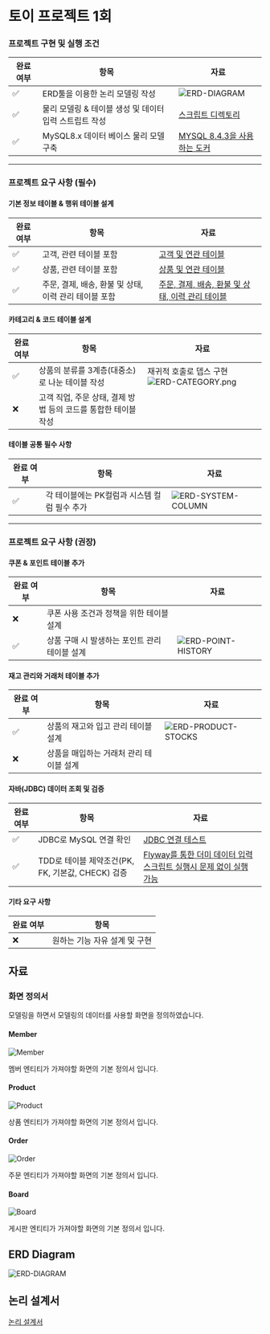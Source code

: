 # 토이 프로젝트 1회

### **프로젝트 구현 및 실행 조건**

| **완료 여부** | **항목**                           | 자료                                                                                  |
|-----------|----------------------------------|-------------------------------------------------------------------------------------|
| ✅         | ERD툴을 이용한 논리 모델링 작성              | ![ERD-DIAGRAM](/PR/ERD-DIAGRAM.png)                                                 |
| ✅         | 물리 모델링 & 테이블 생성 및 데이터 입력 스트립트 작성 | [스크립트 디렉토리](/DA-GWAN/src/main/resources/db/migration) |
| ✅         | MySQL8.x 데이터 베이스 물리 모델 구축        | [MYSQL 8.4.3을 사용하는 도커](DA-GWAN/docker/docker-compose.yml) |

---

### **프로젝트 요구 사항 (필수)**

#### **기본 정보 테이블 & 행위 테이블 설계**

| **완료 여부** | **항목**                            | 자료                                                                                                   |
|-----------|-----------------------------------|------------------------------------------------------------------------------------------------------|
| ✅         | 고객, 관련 테이블 포함                     | [고객 및 연관 테이블](DA-GWAN/src/main/resources/db/migration/V2__CREATE_MEMBER_TABLE.sql)                   |
| ✅         | 상품, 관련 테이블 포함                     | [상품 및 연관 테이블](DA-GWAN/src/main/resources/db/migration/V3__CREATE_PRODUCT_TABLE.sql)                  |
| ✅         | 주문, 결제, 배송, 환불 및 상태, 이력 관리 테이블 포함 | [주문, 결제, 배송, 환불 및 상태, 이력 관리 테이블](DA-GWAN/src/main/resources/db/migration/V4__CREATE_ORDER_TABLE.sql) |

#### **카테고리 & 코드 테이블 설계**

| **완료 여부** | **항목**                                | 자료                                                      |
|----------|---------------------------------------|---------------------------------------------------------|
| ✅        | 상품의 분류를 3계층(대중소)로 나눈 테이블 작성           | 재귀적 호출로 뎁스 구현 ![ERD-CATEGORY.png](/PR/ERD-CATEGORY.png) |
| ❌        | 고객 직업, 주문 상태, 결제 방법 등의 코드를 통합한 테이블 작성 |                                                         |

#### **테이블 공통 필수 사항**

| **완료 여부** | **항목**                     | 자료                                                 |
|-----------|----------------------------|----------------------------------------------------|
| ✅         | 각 테이블에는 PK컬럼과 시스템 컬럼 필수 추가 | ![ERD-SYSTEM-COLUMN](/PR/ERD-SYSTEM-COLUMN.png) |

---

### **프로젝트 요구 사항 (권장)**

#### **쿠폰 & 포인트 테이블 추가**

| **완료 여부** | **항목**                     | 자료                                |
|-----------|----------------------------|-----------------------------------|
| ❌         | 쿠폰 사용 조건과 정책을 위한 테이블 설계    |                                   |
| ✅         | 상품 구매 시 발생하는 포인트 관리 테이블 설계 | ![ERD-POINT-HISTORY](/PR/ERD-POINT-HISTORY.png) |

#### **재고 관리와 거래처 테이블 추가**

| **완료 여부** | **항목**                 | 자료                                                |
|-----------|------------------------|---------------------------------------------------|
| ✅         | 상품의 재고와 입고 관리 테이블 설계   | ![ERD-PRODUCT-STOCKS](/PR/ERD-PRODUCT-STOCKS.png) |
| ❌         | 상품을 매입하는 거래처 관리 테이블 설계 |                                                   |

#### **자바(JDBC) 데이터 조회 및 검증**

| **완료 여부** | **항목**                               | 자료                                                                                                       |
|-----------|--------------------------------------|----------------------------------------------------------------------------------------------------------|
| ✅         | JDBC로 MySQL 연결 확인                    | [JDBC 연결 테스트](DA-GWAN/src/test/java/hyper/darye/DagwanApplicationTests.java)                             |
| ✅         | TDD로 테이블 제약조건(PK, FK, 기본값, CHECK) 검증 | [Flyway를 통한 더미 데이터 입력 스크립트 실행시 문제 없이 실행 가능](DA-GWAN/src/main/resources/db/migration/V7__MEMBER_DATA.sql) |

#### **기타 요구 사항**

| **완료 여부** | **항목**            |
|-----------|-------------------|
| ❌         | 원하는 기능 자유 설계 및 구현 |

## 자료

### 화면 정의서

모델링을 하면서 모델링의 데이터를 사용할 화면을 정의하였습니다.

#### Member

![Member](/PR/Member.png)

멤버 엔티티가 가져야할 화면의 기본 정의서 입니다.

#### Product

![Product](/PR/Product.png)

상품 엔티티가 가져야할 화면의 기본 정의서 입니다.

#### Order

![Order](/PR/Order.png)

주문 엔티티가 가져야할 화면의 기본 정의서 입니다.

#### Board

![Board](/PR/Board.png)

게시판 엔티티가 가져야할 화면의 기본 정의서 입니다.

## ERD Diagram

![ERD-DIAGRAM](/PR/ERD-DIAGRAM.png)

## 논리 설계서

[논리 설계서](/PR/DummyData.pdf)

